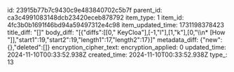 id: 23915b77b7c9430c9e483840702c5b7f
parent_id: ca3c4991083148dcb23420eceb878792
item_type: 1
item_id: 4fc3b0b1691f46bd94a59497312e4c98
item_updated_time: 1731198378423
title_diff: "[]"
body_diff: "[{\"diffs\":[[0,\" KeyCloa\"],[-1,\"l\"],[1,\"k\"],[0,\"\\\n* [How \"]],\"start1\":19,\"start2\":19,\"length1\":17,\"length2\":17}]"
metadata_diff: {"new":{},"deleted":[]}
encryption_cipher_text: 
encryption_applied: 0
updated_time: 2024-11-10T00:33:52.938Z
created_time: 2024-11-10T00:33:52.938Z
type_: 13